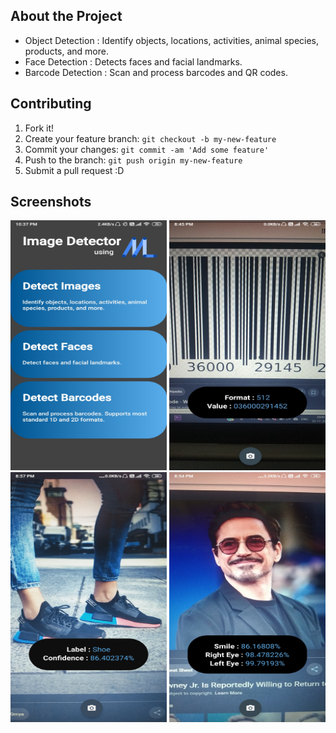 ## About the Project
- Object Detection : Identify objects, locations, activities, animal species, products, and more. 
- Face Detection : Detects faces and facial landmarks. 
- Barcode Detection : Scan and process barcodes and QR codes.

## Contributing
1. Fork it!
2. Create your feature branch: `git checkout -b my-new-feature`
3. Commit your changes: `git commit -am 'Add some feature'`
4. Push to the branch: `git push origin my-new-feature`
5. Submit a pull request :D

## Screenshots
<img src="https://github.com/ayush567-tech/MLGear/blob/master/Screenshots/MainActivity.jpg" alt="MainActivity" width="250" height="400"> <img src="https://github.com/ayush567-tech/MLGear/blob/master/Screenshots/BarcodeDetectionActivity.jpg" alt="BarcodeDetectionActivity" width="250" height="400"> <img src="https://github.com/ayush567-tech/MLGear/blob/master/Screenshots/ImageDetectionActivity.jpg" alt="ImageDetectionActivity" width="250" height="400"> <img src="https://github.com/ayush567-tech/MLGear/blob/master/Screenshots/FaceDetectionActivity.jpg" alt="FaceDetectionActivity" width="250" height="400">
